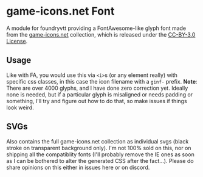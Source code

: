 # game-icons.net Font

A module for foundryvtt providing a FontAwesome-like glyph font made from the [game-icons.net](https://game-icons.net) collection, which is released under the [CC-BY-3.0 License](http://creativecommons.org/licenses/by/3.0/).

## Usage

Like with FA, you would use this via `<i>`s (or any element really) with specific css classes, in this case the icon filename with a `ginf-` prefix. **Note**: There are over 4000 glyphs, and I have done zero correction yet. Ideally none is needed, but if a particular glyph is misaligned or needs padding or something, I'll try and figure out how to do that, so make issues if things look weird.

## SVGs

Also contains the full game-icons.net collection as individual svgs (black stroke on transparent background only). I'm not 100% sold on this, nor on shipping all the compatiblity fonts (I'll probably remove the IE ones as soon as I can be bothered to alter the generated CSS after the fact...). Please do share opinions on this either in issues here or on discord.
